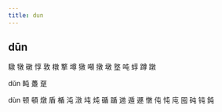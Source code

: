 ```yaml
---
title: dun
---
```


## dūn
驐
犜
礅
惇
敦
橔
撉
墫
獤
噸
撴
墩
墪
吨
蜳
蹲
蹾




dǔn
盹
躉
趸

dùn
顿
頓
燉
盾
楯
沌
潡
坉
炖
碷
踲
逇
遁
遯
憞
伅
忳
庉
囤
砘
钝
鈍
